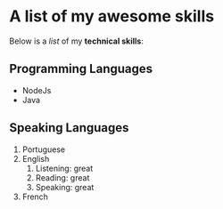 # A list of my awesome skills

Below is a _list_ of my **technical skills**:

## Programming Languages
- NodeJs
- Java

## Speaking Languages
1. Portuguese
2. English
   1. Listening: great
   2. Reading: great
   3. Speaking: great
3. French

